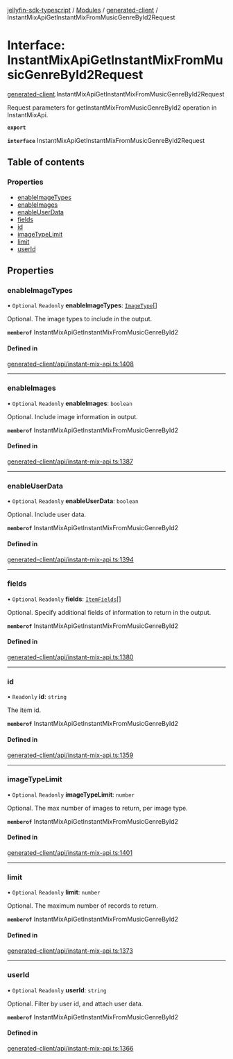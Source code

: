 [jellyfin-sdk-typescript](../README.md) / [Modules](../modules.md) / [generated-client](../modules/generated_client.md) / InstantMixApiGetInstantMixFromMusicGenreById2Request

# Interface: InstantMixApiGetInstantMixFromMusicGenreById2Request

[generated-client](../modules/generated_client.md).InstantMixApiGetInstantMixFromMusicGenreById2Request

Request parameters for getInstantMixFromMusicGenreById2 operation in InstantMixApi.

**`export`**

**`interface`** InstantMixApiGetInstantMixFromMusicGenreById2Request

## Table of contents

### Properties

- [enableImageTypes](generated_client.InstantMixApiGetInstantMixFromMusicGenreById2Request.md#enableimagetypes)
- [enableImages](generated_client.InstantMixApiGetInstantMixFromMusicGenreById2Request.md#enableimages)
- [enableUserData](generated_client.InstantMixApiGetInstantMixFromMusicGenreById2Request.md#enableuserdata)
- [fields](generated_client.InstantMixApiGetInstantMixFromMusicGenreById2Request.md#fields)
- [id](generated_client.InstantMixApiGetInstantMixFromMusicGenreById2Request.md#id)
- [imageTypeLimit](generated_client.InstantMixApiGetInstantMixFromMusicGenreById2Request.md#imagetypelimit)
- [limit](generated_client.InstantMixApiGetInstantMixFromMusicGenreById2Request.md#limit)
- [userId](generated_client.InstantMixApiGetInstantMixFromMusicGenreById2Request.md#userid)

## Properties

### enableImageTypes

• `Optional` `Readonly` **enableImageTypes**: [`ImageType`](../enums/generated_client.ImageType.md)[]

Optional. The image types to include in the output.

**`memberof`** InstantMixApiGetInstantMixFromMusicGenreById2

#### Defined in

[generated-client/api/instant-mix-api.ts:1408](https://github.com/thornbill/jellyfin-sdk-typescript/blob/644c849/src/generated-client/api/instant-mix-api.ts#L1408)

___

### enableImages

• `Optional` `Readonly` **enableImages**: `boolean`

Optional. Include image information in output.

**`memberof`** InstantMixApiGetInstantMixFromMusicGenreById2

#### Defined in

[generated-client/api/instant-mix-api.ts:1387](https://github.com/thornbill/jellyfin-sdk-typescript/blob/644c849/src/generated-client/api/instant-mix-api.ts#L1387)

___

### enableUserData

• `Optional` `Readonly` **enableUserData**: `boolean`

Optional. Include user data.

**`memberof`** InstantMixApiGetInstantMixFromMusicGenreById2

#### Defined in

[generated-client/api/instant-mix-api.ts:1394](https://github.com/thornbill/jellyfin-sdk-typescript/blob/644c849/src/generated-client/api/instant-mix-api.ts#L1394)

___

### fields

• `Optional` `Readonly` **fields**: [`ItemFields`](../enums/generated_client.ItemFields.md)[]

Optional. Specify additional fields of information to return in the output.

**`memberof`** InstantMixApiGetInstantMixFromMusicGenreById2

#### Defined in

[generated-client/api/instant-mix-api.ts:1380](https://github.com/thornbill/jellyfin-sdk-typescript/blob/644c849/src/generated-client/api/instant-mix-api.ts#L1380)

___

### id

• `Readonly` **id**: `string`

The item id.

**`memberof`** InstantMixApiGetInstantMixFromMusicGenreById2

#### Defined in

[generated-client/api/instant-mix-api.ts:1359](https://github.com/thornbill/jellyfin-sdk-typescript/blob/644c849/src/generated-client/api/instant-mix-api.ts#L1359)

___

### imageTypeLimit

• `Optional` `Readonly` **imageTypeLimit**: `number`

Optional. The max number of images to return, per image type.

**`memberof`** InstantMixApiGetInstantMixFromMusicGenreById2

#### Defined in

[generated-client/api/instant-mix-api.ts:1401](https://github.com/thornbill/jellyfin-sdk-typescript/blob/644c849/src/generated-client/api/instant-mix-api.ts#L1401)

___

### limit

• `Optional` `Readonly` **limit**: `number`

Optional. The maximum number of records to return.

**`memberof`** InstantMixApiGetInstantMixFromMusicGenreById2

#### Defined in

[generated-client/api/instant-mix-api.ts:1373](https://github.com/thornbill/jellyfin-sdk-typescript/blob/644c849/src/generated-client/api/instant-mix-api.ts#L1373)

___

### userId

• `Optional` `Readonly` **userId**: `string`

Optional. Filter by user id, and attach user data.

**`memberof`** InstantMixApiGetInstantMixFromMusicGenreById2

#### Defined in

[generated-client/api/instant-mix-api.ts:1366](https://github.com/thornbill/jellyfin-sdk-typescript/blob/644c849/src/generated-client/api/instant-mix-api.ts#L1366)
